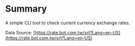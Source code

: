 # Summary

A simple CLI tool to check current currency exchange rates.

Data Source: [https://rate.bot.com.tw/xrt?Lang=en-US](https://rate.bot.com.tw/xrt?Lang=en-US)
